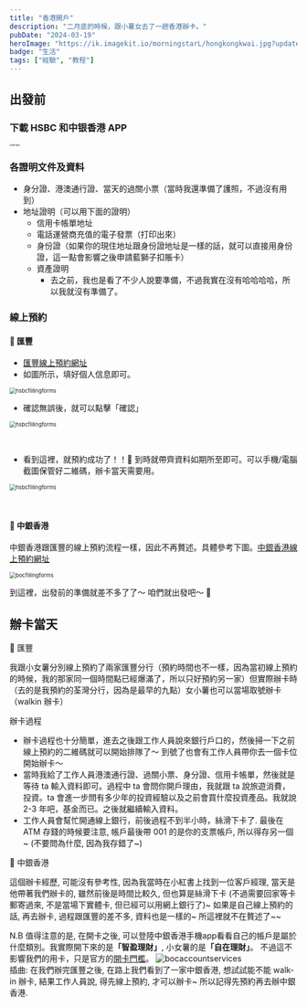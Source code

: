 ```yaml
---
title: "香港開戶"
description: "二月底的時候，跟小薯女去了一趟香港辦卡。"
pubDate: "2024-03-19"
heroImage: "https://ik.imagekit.io/morningstarL/hongkongkwai.jpg?updatedAt=1710860578727"
badge: "生活"
tags: ["經驗", "教程"]
---
```


## 出發前

### 下載 HSBC 和中银香港 APP

<div>
  <img src="https://ik.imagekit.io/morningstarL/hk%E8%BE%A6%E5%8D%A1/IMG_2118.JPG?updatedAt=1710825479461" alt="图片描述" style="zoom:25%;"/>
</div>

### 各證明文件及資料

- 身分證、港澳通行證、當天的過關小票（當時我還準備了護照，不過沒有用到）
- 地址證明（可以用下面的證明）
  - 信用卡帳單地址
  - 電話運營商充值的電子發票（打印出來）
  - 身份證（如果你的現住地址跟身份證地址是一樣的話，就可以直接用身份證，這一點會影響之後申請藍獅子扣賬卡）
  - 資產證明
    - 去之前，我也是看了不少人說要準備，不過我實在沒有哈哈哈哈，所以我就沒有準備了。

### 線上預約

#### 🥔 匯豐

- [匯豐線上預約網址](https://www.eticketing.hsbc.com.hk/Booking/Index/TC)
- 如圖所示，填好個人信息即可。

<img src="https://ik.imagekit.io/morningstarL/hk%E8%BE%A6%E5%8D%A1/IMG_2113.JPG?updatedAt=1710825479465" alt="hsbcfillingforms" title="hsbc1" style="zoom:67%;" />

- 確認無誤後，就可以點擊「確認」

<img src="https://ik.imagekit.io/morningstarL/hk%E8%BE%A6%E5%8D%A1/IMG_2115.JPG?updatedAt=1710825479407" alt="hsbcfillingforms" title="hsbc2" style="zoom:67%;" />

**<br>**

- 看到這裡，就預約成功了！！🎉 到時就帶齊資料如期所至即可。可以手機/電腦截圖保管好二維碼，辦卡當天需要用。

<img src="https://ik.imagekit.io/morningstarL/hk%E8%BE%A6%E5%8D%A1/IMG_2114.JPG?updatedAt=1710825479329" alt="hsbcfillingforms" title="hsbc3" style="zoom:67%;"/>

**<br>**

#### 🥔 中銀香港

中銀香港跟匯豐的線上預約流程一樣，因此不再贅述。具體參考下圖。[中銀香港線上預約網址](https://www.bochk.com/tc/contact/online/hkpaccountopen.html)

<img src="https://ik.imagekit.io/morningstarL/hk%E8%BE%A6%E5%8D%A1/IMG_2116.JPG?updatedAt=1710825479456" alt="bocfillingforms" title="boc1" style="zoom:67%;"/>

到這裡，出發前的準備就差不多了了～ 咱們就出發吧～ 🙋

## 辦卡當天

🌟 匯豐

我跟小女薯分別線上預約了兩家匯豐分行（預約時間也不一樣，因為當初線上預約的時候，我的那家同一個時間點已經爆滿了，所以只好預約另一家）但實際辦卡時（去的是我預約的荃灣分行，因為是最早的九點）女小薯也可以當場取號辦卡（walkin 辦卡）

辦卡過程

- 辦卡過程也十分簡單，進去之後跟工作人員說來銀行戶口的，然後掃一下之前線上預約的二維碼就可以開始排隊了～ 到號了也會有工作人員帶你去一個卡位開始辦卡～
- 當時我給了工作人員港澳通行證、過關小票、身分證、信用卡帳單，然後就是等待 ta 輸入資料即可。過程中 ta 會問你開戶理由，我就跟 ta 說旅遊消費，投資。ta 會進一步問有多少年的投資經驗以及之前會買什麼投資產品。我就說 2-3 年吧，基金而已。之後就繼續輸入資料。
- 工作人員會幫忙開通線上銀行，前後過程不到半小時，絲滑下卡了. 最後在 ATM 存錢的時候要注意, 帳戶最後帶 001 的是你的支票帳戶, 所以得存另一個~ (不要問為什麼, 因為我存錯了~)

🌟 中銀香港

這個辦卡經歷, 可能沒有參考性, 因為我當時在小紅書上找到一位客戶經理, 當天是他帶著我們辦卡的, 雖然前後是時間比較久, 但也算是絲滑下卡 (不過需要回家等卡郵寄過來, 不是當場下實體卡, 但已經可以用網上銀行了)~ 如果是自己線上預約的話, 再去辦卡, 過程跟匯豐的差不多, 資料也是一樣的~ 所這裡就不在贅述了~~

N.B 值得注意的是, 在開卡之後, 可以登陸中銀香港手機app看看自己的帳戶是屬於什麼類別。我實際開下來的是<b>「智盈理財」</b>, 小女薯的是<b>「自在理財」</b>。 不過這不影響我們的用卡，只是官方的[開卡門檻](https://www.bochk.com/tc/enrich/service.html)。 <img src="https://ik.imagekit.io/morningstarL/hk%E8%BE%A6%E5%8D%A1/CleanShot%202024-03-19%20at%2023.56.02.png?updatedAt=1710863788679" alt="bocaccountservices" title="bocaccountservices" style="zoom:100%;" />
</br>
插曲: 在我們辦完匯豐之後, 在路上我們看到了一家中銀香港, 想試試能不能 walk-in 辦卡, 結果工作人員說, 得先線上預約, 才可以辦卡~ 所以記得先預約再去辦中銀香港.
